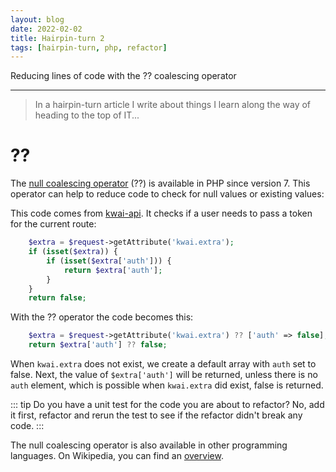 ```yaml
---
layout: blog
date: 2022-02-02
title: Hairpin-turn 2
tags: [hairpin-turn, php, refactor]
---
```


Reducing lines of code with the ?? coalescing operator

---

> In a hairpin-turn article I write about things I learn along the way of heading
> to the top of IT...

# ??

The [null coalescing operator](https://www.php.net/manual/en/language.operators.comparison.php#language.operators.comparison.coalesce)
(??) is available in PHP since version 7. This operator can help to reduce code 
to check for null values or existing values:

This code comes from [kwai-api](https://github.com/fbraem/kwai-api). It checks 
if a user needs to pass a token for the current route:

````php
    $extra = $request->getAttribute('kwai.extra');
    if (isset($extra)) {
        if (isset($extra['auth'])) {
            return $extra['auth'];
        }
    }
    return false;
````

With the ?? operator the code becomes this:

````php
    $extra = $request->getAttribute('kwai.extra') ?? ['auth' => false];
    return $extra['auth'] ?? false;
````

When `kwai.extra` does not exist, we create a default array with `auth` set to 
false. Next, the value of `$extra['auth']` will be returned, unless there is 
no `auth` element, which is possible when `kwai.extra` did exist, false is returned.

::: tip
Do you have a unit test for the code you are about to refactor? No, add it first,
refactor and rerun the test to see if the refactor didn't break any code.
:::

The null coalescing operator is also available in other programming languages. On
Wikipedia, you can find an [overview](https://en.wikipedia.org/wiki/Null_coalescing_operator).
